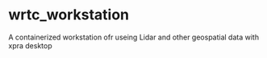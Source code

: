# wrtc_workstation
A containerized workstation ofr useing Lidar and other geospatial data with xpra desktop
